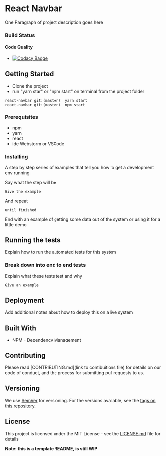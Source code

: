 # React Navbar

One Paragraph of project description goes here

### Build Status

#### Code Quality
* [![Codacy Badge](https://api.codacy.com/project/badge/Grade/0f16fff31b234713aad23d2e7a17c095)](https://app.codacy.com/gh/josousa82/Navbar-in-React?utm_source=github.com&utm_medium=referral&utm_content=josousa82/Navbar-in-React&utm_campaign=Badge_Grade)


## Getting Started
- Clone the project
-  run "yarn star" or "npm start" on terminal from the project folder

```
react-navbar git:(master)  yarn start
react-navbar git:(master)  npm start
```

### Prerequisites

- npm
- yarn
- react
- ide Webstorm or VSCode

### Installing

A step by step series of examples that tell you how to get a development env running

Say what the step will be

```
Give the example
```

And repeat

```
until finished
```

End with an example of getting some data out of the system or using it for a little demo

## Running the tests

Explain how to run the automated tests for this system

### Break down into end to end tests

Explain what these tests test and why

```
Give an example
```

## Deployment

Add additional notes about how to deploy this on a live system

## Built With

* [NPM](https://www.npmjs.com//) - Dependency Management


## Contributing

Please read [CONTRIBUTING.md](link to contibuitions file) for details on our code of conduct, and the process for submitting pull requests to us.

## Versioning

We use [SemVer](http://semver.org/) for versioning. For the versions available, see the [tags on this repository](https://github.com/your/project/tags). 

## License

This project is licensed under the MIT License - see the [LICENSE.md](LICENSE.md) file for details

****__Note: this is a template README, is still WIP__****

